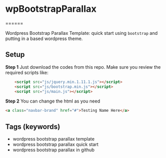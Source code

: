 # wpBootstrapParallax
======

Wordpress Bootstrap Parallax Template: quick start using `bootstrap` and putting in a based wordpress theme.

## Setup

**Step 1** Just download the codes from this repo. Make sure you review the required scripts like:

```html
    <script src="js/jquery.min.1.11.1.js"></script>
    <script src="js/bootstrap.min.js"></script>
    <script src="js/main.js"></script>
```

**Step 2** You can change the html as you need

```html
<a class="navbar-brand" href="#">Testing Name Here</a>
```


## Tags (keywords)

* wordpress bootstrap parallax template
* wordpress bootstrap parallax quick start
* wordpress bootstrap parallax in github
